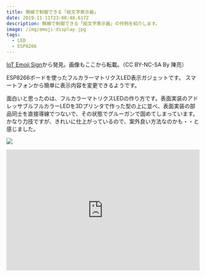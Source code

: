 ```yaml
---
title: 無線で制御できる「絵文字表示器」
date: 2019-11-11T23:00:48.617Z
description: 無線で制御できる「絵文字表示器」の作例を紹介します。
image: /img/emoji-display.jpg
tags:
  - LED
  - ESP8266
---
```

[IoT Emoji Sign](https://www.instructables.com/id/IoT-Emoji-Sign/)から発見。画像もここから転載。（CC BY-NC-SA By 陳亮）

ESP8266ボードを使ったフルカラーマトリクスLED表示ガジェットです。
スマートフォンから簡単に表示内容を変更できるようです。

面白いと思ったのは、フルカラーマトリクスLEDの作り方です。表面実装のアドレッサブルフルカラーLEDを3Dプリンタで作った型の上に並べ、表面実装の部品同士を直接導線でつないで、その状態でグルーガンで固めてしまっています。かなり力技ですが、きれいに仕上がっているので、案外良い方法なのかも・・と感じました。

![](/img/emoji-display-asm.jpg)

<iframe width="100%" height="315" src="https://www.youtube.com/embed/NGtnCpnRKrs" frameborder="0" allow="accelerometer; autoplay; encrypted-media; gyroscope; picture-in-picture" allowfullscreen></iframe>
